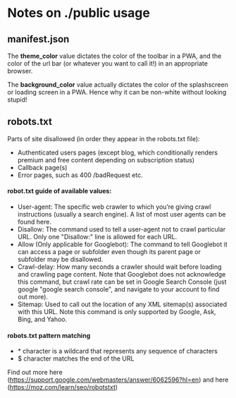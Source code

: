 # Notes on ./public usage

## manifest.json
The **theme_color**  value dictates the color of the toolbar in a PWA, and the 
color of the url bar (or whatever you want to call it!) in an appropriate
browser.

The **background_color** value actually dictates the color of the splashscreen
or loading screen in a PWA. Hence why it can be non-white without looking 
stupid!

## robots.txt
Parts of site disallowed (in order they appear in the robots.txt file):
* Authenticated users pages (except blog, which conditionally renders
premium and free content depending on subscription status)
* Callback page(s)
* Error pages, such as 400 /badRequest etc.

#### robot.txt guide of available values:
* User-agent: The specific web crawler to which you’re giving crawl 
instructions (usually a search engine). A list of most user agents can be 
found here.
* Disallow: The command used to tell a user-agent not to crawl particular 
URL. Only one "Disallow:" line is allowed for each URL.
* Allow (Only applicable for Googlebot): The command to tell Googlebot it 
can access a page or subfolder even though its parent page or subfolder may 
be disallowed.
* Crawl-delay: How many seconds a crawler should wait before loading and 
crawling page content. Note that Googlebot does not acknowledge this 
command, but crawl rate can be set in Google Search Console (just google
"google search console", and navigate to your account to find out more).
* Sitemap: Used to call out the location of any XML sitemap(s) associated 
with this URL. Note this command is only supported by Google, Ask, Bing, 
and Yahoo.

#### robots.txt pattern matching
 * \* character is a wildcard that represents any sequence of characters
 * $ character matches the end of the URL

Find out more here (https://support.google.com/webmasters/answer/6062596?hl=en) 
and here (https://moz.com/learn/seo/robotstxt)